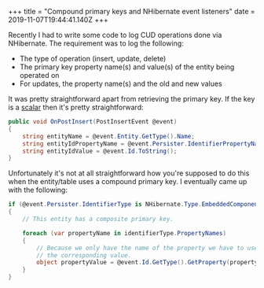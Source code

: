 +++
title = "Compound primary keys and NHibernate event listeners"
date = 2019-11-07T19:44:41.140Z
+++

Recently I had to write some code to log CUD operations done via
NHibernate. The requirement was to log the following:

 - The type of operation (insert, update, delete)
 - The primary key property name(s) and value(s) of the entity being
   operated on
 - For updates, the property name(s) and the old and new values

It was pretty straightforward apart from retrieving the primary key. If
the key is a [scalar](http://foldoc.org/scalar) then it's pretty
straightforward:

```cs
public void OnPostInsert(PostInsertEvent @event)
{
    string entityName = @event.Entity.GetType().Name;
    string entityIdPropertyName = @event.Persister.IdentifierPropertyName ?? "ID";
    string entityIdValue = @event.Id.ToString();
}
```

Unfortunately it's not at all straightforward how you're supposed to do
this when the entity/table uses a compound primary key. I eventually
came up with the following:

```cs
if (@event.Persister.IdentifierType is NHibernate.Type.EmbeddedComponentType identifierType)
{
    // This entity has a composite primary key.

    foreach (var propertyName in identifierType.PropertyNames)
    {
        // Because we only have the name of the property we have to use reflection to get
        // the corresponding value.
        object propertyValue = @event.Id.GetType().GetProperty(propertyName).GetValue(entityId);
    }
}
```
